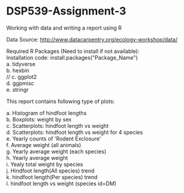 # DSP539-Assignment-3
Working with data and writing a report using R

Data Source: http://www.datacarpentry.org/ecology-workshop/data/

Required R Packages (Need to install if not available):<br />
Installation code: install.packages("Package_Name") <br />
a. tidyverse <br />
b. hexbin <br />//
c. ggplot2 <br />
d. ggpmisc <br />
e. stringr <br />

This report contains following type of plots:

a. Histogram of hindfoot lengths <br />
b. Boxplots: weight by sex <br />
c. Scatterplots:  hindfoot length vs weight<br />
d. Scatterplots:  hindfoot length vs weight for 4 species<br />
e. Yearly counts of 'Rodent Exclosure'<br />
f. Average weight (all animals)<br />
g. Yearly average weight (each species)<br />
h. Yearly average weight<br />
i. Yealy total weight by species<br />
j. Hindfoot length(All species) trend<br />
k. hindfoot length(Per species) trend<br />
l. hindfoot length vs weight (species id=DM)



